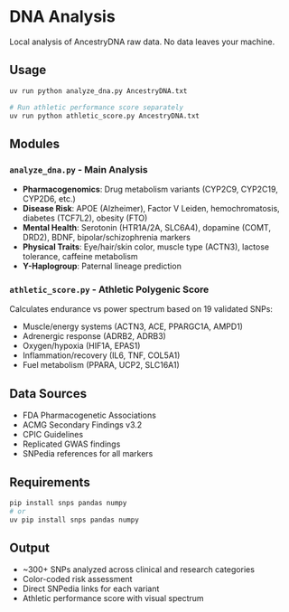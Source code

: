 # DNA Analysis

Local analysis of AncestryDNA raw data. No data leaves your machine.

## Usage

```bash
uv run python analyze_dna.py AncestryDNA.txt

# Run athletic performance score separately
uv run python athletic_score.py AncestryDNA.txt
```

## Modules

### `analyze_dna.py` - Main Analysis
- **Pharmacogenomics**: Drug metabolism variants (CYP2C9, CYP2C19, CYP2D6, etc.)
- **Disease Risk**: APOE (Alzheimer), Factor V Leiden, hemochromatosis, diabetes (TCF7L2), obesity (FTO)
- **Mental Health**: Serotonin (HTR1A/2A, SLC6A4), dopamine (COMT, DRD2), BDNF, bipolar/schizophrenia markers
- **Physical Traits**: Eye/hair/skin color, muscle type (ACTN3), lactose tolerance, caffeine metabolism
- **Y-Haplogroup**: Paternal lineage prediction

### `athletic_score.py` - Athletic Polygenic Score
Calculates endurance vs power spectrum based on 19 validated SNPs:
- Muscle/energy systems (ACTN3, ACE, PPARGC1A, AMPD1)
- Adrenergic response (ADRB2, ADRB3)
- Oxygen/hypoxia (HIF1A, EPAS1)
- Inflammation/recovery (IL6, TNF, COL5A1)
- Fuel metabolism (PPARA, UCP2, SLC16A1)

## Data Sources
- FDA Pharmacogenetic Associations
- ACMG Secondary Findings v3.2
- CPIC Guidelines
- Replicated GWAS findings
- SNPedia references for all markers

## Requirements
```bash
pip install snps pandas numpy
# or
uv pip install snps pandas numpy
```

## Output
- ~300+ SNPs analyzed across clinical and research categories
- Color-coded risk assessment
- Direct SNPedia links for each variant
- Athletic performance score with visual spectrum